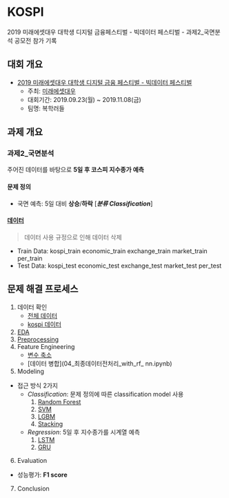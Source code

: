 # KOSPI
2019 미래에셋대우 대학생 디지털 금융페스티벌 - 빅데이터 페스티벌 - 과제2_국면분석
공모전 참가 기록


## 대회 개요
- [2019 미래에셋대우 대학생 디지털 금융 페스티벌 - 빅데이터 페스티벌](https://www.miraeassetdaewoo.com/hki/hki7110/n03_1.do)
  - 주최: [미래에셋대우](https://www.miraeassetdaewoo.com/hki/hki7110/n01.do)
  - 대회기간: 2019.09.23(월) ~ 2019.11.08(금)
  - 팀명: 복학러들


## 과제 개요
### 과제2_국면분석
주어진 데이터를 바탕으로 **5일 후 코스피 지수종가 예측**

#### 문제 정의
- 국면 예측: 5일 대비 **상승**/**하락** [***분류 Classification***]

#### [데이터](data/README.md)
> 데이터 사용 규정으로 인해 데이터 삭제
  - Train Data: kospi_train  economic_train  exchange_train  market_train  per_train
  - Test Data: kospi_test  economic_test  exchange_test  market_test  per_test
  

## 문제 해결 프로세스
1. 데이터 확인
    - [전체 데이터](01_문제접근_데이터탐색.ipynb)
    - [kospi 데이터](01_문제접근_kospi_탐색.ipynb)
2. [EDA](02_EDA_economic.csv)
3. [Preprocessing](03_preprocessing_cleaning.ipynb)
4. Feature Engineering
    - [변수 축소](04_변수축소_market.ipynb)
    - [데이터 병합](04_최종데이터전처리_with_rf_ nn.ipynb)
5. Modeling
  - 접근 방식 2가지
    - *Classification*: 문제 정의에 따른 classification model 사용
      1. [Random Forest](classification_1.randomforest.ipynb)
      2. [SVM](classification_2.SVM.ipynb)
      3. [LGBM](classification_3.LightGBM.ipynb)
      4. [Stacking](classification_4.stacking.ipynb)
    - *Regression*: 5일 후 지수종가를 시계열 예측
      1. [LSTM](05_Time_Series_Reg_LSTM.ipynb)
      2. [GRU](05_Time_Series_Reg_GRU.ipynb)
6. Evaluation
  - 성능평가: **F1 score**
7. Conclusion
